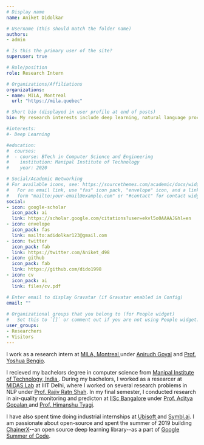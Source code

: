 ```yaml
---
# Display name
name: Aniket Didolkar

# Username (this should match the folder name)
authors:
- admin

# Is this the primary user of the site?
superuser: true

# Role/position
role: Research Intern

# Organizations/Affiliations
organizations:
- name: MILA, Montreal
  url: "https://mila.quebec"

# Short bio (displayed in user profile at end of posts)
bio: My research interests include deep learning, natural language processing and reinforcement learning.

#interests:
#- Deep Learning

#education:
#  courses:
#  - course: BTech in Computer Science and Engineering
#    institution: Manipal Institute of Technology
#    year: 2020

# Social/Academic Networking
# For available icons, see: https://sourcethemes.com/academic/docs/widgets/#icons
#   For an email link, use "fas" icon pack, "envelope" icon, and a link in the
#   form "mailto:your-email@example.com" or "#contact" for contact widget.
social:
- icon: google-scholar
  icon_pack: ai
  link: https://scholar.google.com/citations?user=ekvl5o0AAAAJ&hl=en
- icon: envelope
  icon_pack: fas
  link: mailto:adidolkar123@gmail.com
- icon: twitter
  icon_pack: fab
  link: https://twitter.com/Aniket_d98
- icon: github
  icon_pack: fab
  link: https://github.com/dido1998  
- icon: cv
  icon_pack: ai
  link: files/cv.pdf

# Enter email to display Gravatar (if Gravatar enabled in Config)
email: ""
  
# Organizational groups that you belong to (for People widget)
#   Set this to `[]` or comment out if you are not using People widget.  
user_groups:
- Researchers
- Visitors
---
```


I work as a research intern at <a href ="https://mila.quebec/"> MILA, Montreal </a> under <a href="https://anirudh9119.github.io/">Anirudh Goyal</a> and <a href="https://yoshuabengio.org/"> Prof. Yoshua Bengio</a>. 


I recieved my bachelors degree in computer science from <a href="https://manipal.edu/mit.html"> Manipal Institute of Technology, India </a>. During my bachelors, I worked as a researcer at <a href="http://midas.iiitd.edu.in/"> MIDAS Lab</a> at IIIT Delhi, where I worked on several research problems in NLP under <a  href="https://www.iiitd.ac.in/rajivratn">Prof. Rajiv Ratn Shah</a>. In my final semester, I conducted research in air-quality monitoring and predicton at <a href="https://www.iisc.ac.in/">IISc Bangalore</a> under <a href="https://ece.iisc.ac.in/~aditya/"> Prof. Aditya Gopalan </a> and <a href = "https://ece.iisc.ac.in/~htyagi/"> Prof. Himanshu Tyagi</a>.


I have also spent time doing industrial internships at <a href="https://www.ubisoft.com/en-us/"> Ubisoft </a> and <a href = "https://symbl.ai/">Symbl.ai</a>. I am passionate about open-source and spent the summer of 2019 building <a href="https://docs.chainer.org/en/stable/chainerx/">ChainerX</a>--an open source deep learning library--as a part of <a  href="https://summerofcode.withgoogle.com/"> Google Summer of Code</a>.


